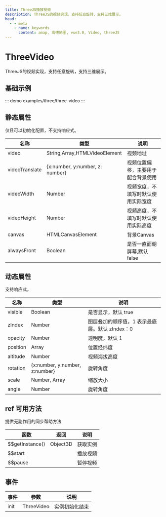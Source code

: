 ```yaml
---
title: ThreeJS播放视频
description: ThreeJS的视频实现，支持任意旋转，支持三维展示。
head:
  - - meta
    - name: keywords
      content: amap, 高德地图, vue3.0, Video, threeJS
---
```



# ThreeVideo
ThreeJS的视频实现，支持任意旋转，支持三维展示。

## 基础示例

::: demo
examples/three/three-video
:::

## 静态属性
仅且可以初始化配置，不支持响应式。

名称 | 类型 | 说明
---|---|---|
video | String,Array,HTMLVideoElement    | 视频地址
videoTranslate | {x:number, y:number, z: number}  | 视频位置偏移，主要用于配合背景使用
videoWidth | Number | 视频宽度，不填写时默认使用实际宽度
videoHeight | Number | 视频高度，不填写时默认使用实际高度
canvas | HTMLCanvasElement | 背景Canvas
alwaysFront | Boolean | 是否一直面朝屏幕,默认false


## 动态属性
支持响应式。

名称 | 类型 | 说明
---|---|---|
visible | Boolean           | 是否显示，默认 true
zIndex | Number            | 图层叠加的顺序值，1 表示最底层。默认 zIndex：0
opacity | Number            | 透明度，默认 1
position | Array | 位置经纬度
altitude | Number | 视频海拔高度
rotation | {x:number, y:number, z:number} | 旋转角度
scale | Number, Array | 缩放大小
angle | Number | 旋转角度


## ref 可用方法
提供无副作用的同步帮助方法

函数 | 返回 | 说明
---|---|---|
$$getInstance() | Object3D | 获取实例
$$start |   | 播放视频
$$pause |   | 暂停视频

## 事件

事件 | 参数 | 说明
---|---|---|
init | ThreeVideo | 实例初始化结束


